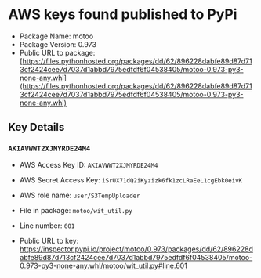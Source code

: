 # AWS keys found published to PyPi

* Package Name: motoo
* Package Version: 0.973
* Public URL to package: [https://files.pythonhosted.org/packages/dd/62/896228dabfe89d87d713cf2424cee7d7037d1abbd7975edfdf6f04538405/motoo-0.973-py3-none-any.whl](https://files.pythonhosted.org/packages/dd/62/896228dabfe89d87d713cf2424cee7d7037d1abbd7975edfdf6f04538405/motoo-0.973-py3-none-any.whl)

## Key Details

### `AKIAVWWT2XJMYRDE24M4`

* AWS Access Key ID: `AKIAVWWT2XJMYRDE24M4`
* AWS Secret Access Key: `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` 
* AWS role name: `user/S3TempUploader`
* File in package: `motoo/wit_util.py`
* Line number: `601`

* Public URL to key: https://inspector.pypi.io/project/motoo/0.973/packages/dd/62/896228dabfe89d87d713cf2424cee7d7037d1abbd7975edfdf6f04538405/motoo-0.973-py3-none-any.whl/motoo/wit_util.py#line.601


